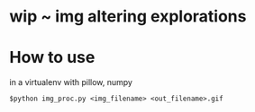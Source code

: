 # wip ~ img altering explorations
# How to use

in a virtualenv with pillow, numpy

    $python img_proc.py <img_filename> <out_filename>.gif


